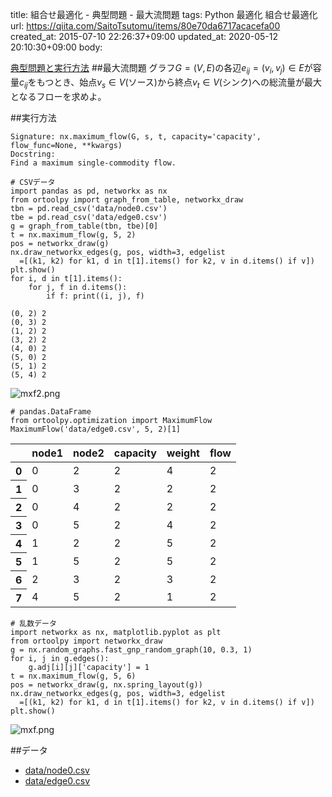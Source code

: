 title: 組合せ最適化 - 典型問題 - 最大流問題
tags: Python 最適化 組合せ最適化
url: https://qiita.com/SaitoTsutomu/items/80e70da6717acacefa00
created_at: 2015-07-10 22:26:37+09:00
updated_at: 2020-05-12 20:10:30+09:00
body:

[典型問題と実行方法](0f6c1a4415d196e64314)
##最大流問題
グラフ$G=(V,E)$の各辺$e_{ij}=(v_i,v_j)\in E$が容量$c_{ij}$をもつとき、始点$v_s \in V$(ソース)から終点$v_t \in V$(シンク)への総流量が最大となるフローを求めよ。

##実行方法

```text:usage
Signature: nx.maximum_flow(G, s, t, capacity='capacity', flow_func=None, **kwargs)
Docstring:
Find a maximum single-commodity flow.
```

```python:python
# CSVデータ
import pandas as pd, networkx as nx
from ortoolpy import graph_from_table, networkx_draw
tbn = pd.read_csv('data/node0.csv')
tbe = pd.read_csv('data/edge0.csv')
g = graph_from_table(tbn, tbe)[0]
t = nx.maximum_flow(g, 5, 2)
pos = networkx_draw(g)
nx.draw_networkx_edges(g, pos, width=3, edgelist
  =[(k1, k2) for k1, d in t[1].items() for k2, v in d.items() if v])
plt.show()
for i, d in t[1].items():
    for j, f in d.items():
        if f: print((i, j), f)
```

```text:結果
(0, 2) 2
(0, 3) 2
(1, 2) 2
(3, 2) 2
(4, 0) 2
(5, 0) 2
(5, 1) 2
(5, 4) 2
```

![mxf2.png](https://qiita-image-store.s3.amazonaws.com/0/13955/131972e8-ed5e-a074-0935-9221fea9dd2b.png)

```python:python
# pandas.DataFrame
from ortoolpy.optimization import MaximumFlow
MaximumFlow('data/edge0.csv', 5, 2)[1]
```

<table>
  <thead>
    <tr>
      <th></th>
      <th>node1</th>
      <th>node2</th>
      <th>capacity</th>
      <th>weight</th>
      <th>flow</th>
    </tr>
  </thead>
  <tbody>
    <tr>
      <th>0</th>
      <td>0</td>
      <td>2</td>
      <td>2</td>
      <td>4</td>
      <td>2</td>
    </tr>
    <tr>
      <th>1</th>
      <td>0</td>
      <td>3</td>
      <td>2</td>
      <td>2</td>
      <td>2</td>
    </tr>
    <tr>
      <th>2</th>
      <td>0</td>
      <td>4</td>
      <td>2</td>
      <td>2</td>
      <td>2</td>
    </tr>
    <tr>
      <th>3</th>
      <td>0</td>
      <td>5</td>
      <td>2</td>
      <td>4</td>
      <td>2</td>
    </tr>
    <tr>
      <th>4</th>
      <td>1</td>
      <td>2</td>
      <td>2</td>
      <td>5</td>
      <td>2</td>
    </tr>
    <tr>
      <th>5</th>
      <td>1</td>
      <td>5</td>
      <td>2</td>
      <td>5</td>
      <td>2</td>
    </tr>
    <tr>
      <th>6</th>
      <td>2</td>
      <td>3</td>
      <td>2</td>
      <td>3</td>
      <td>2</td>
    </tr>
    <tr>
      <th>7</th>
      <td>4</td>
      <td>5</td>
      <td>2</td>
      <td>1</td>
      <td>2</td>
    </tr>
  </tbody>
</table>

```python:python
# 乱数データ
import networkx as nx, matplotlib.pyplot as plt
from ortoolpy import networkx_draw
g = nx.random_graphs.fast_gnp_random_graph(10, 0.3, 1)
for i, j in g.edges():
    g.adj[i][j]['capacity'] = 1
t = nx.maximum_flow(g, 5, 6)
pos = networkx_draw(g, nx.spring_layout(g))
nx.draw_networkx_edges(g, pos, width=3, edgelist
  =[(k1, k2) for k1, d in t[1].items() for k2, v in d.items() if v])
plt.show()
```

![mxf.png](https://qiita-image-store.s3.amazonaws.com/0/13955/4017dbeb-c1a3-c104-1fbb-339495ddea01.png)

##データ
- [data/node0.csv](https://www.dropbox.com/s/7v4x2ypbgkj52vr/node0.csv)
- [data/edge0.csv](https://www.dropbox.com/s/2vryg0i2kb76mic/edge0.csv)

